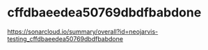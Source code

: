 # cffdbaeedea50769dbdfbabdone
https://sonarcloud.io/summary/overall?id=neojarvis-testing_cffdbaeedea50769dbdfbabdone

